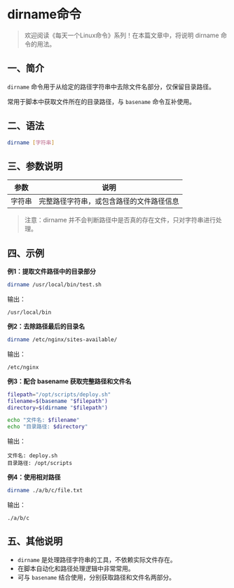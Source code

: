# dirname命令

> 欢迎阅读《每天一个Linux命令》系列！在本篇文章中，将说明 dirname 命令的用法。

## 一、简介

`dirname` 命令用于从给定的路径字符串中去除文件名部分，仅保留目录路径。

常用于脚本中获取文件所在的目录路径，与 `basename` 命令互补使用。

## 二、语法

```bash
dirname [字符串]
```

## 三、参数说明

| 参数   | 说明                                     |
| ------ | ---------------------------------------- |
| 字符串 | 完整路径字符串，或包含路径的文件路径信息 |

> 注意：dirname 并不会判断路径中是否真的存在文件，只对字符串进行处理。

## 四、示例

**例1：提取文件路径中的目录部分**

```bash
dirname /usr/local/bin/test.sh
```

输出：

```
/usr/local/bin
```

**例2：去除路径最后的目录名**

```bash
dirname /etc/nginx/sites-available/
```

输出：

```
/etc/nginx
```

**例3：配合 basename 获取完整路径和文件名**

```bash
filepath="/opt/scripts/deploy.sh"
filename=$(basename "$filepath")
directory=$(dirname "$filepath")

echo "文件名: $filename"
echo "目录路径: $directory"
```

输出：

```
文件名: deploy.sh
目录路径: /opt/scripts
```

**例4：使用相对路径**

```bash
dirname ./a/b/c/file.txt
```

输出：

```
./a/b/c
```

## 五、其他说明

- `dirname` 是处理路径字符串的工具，不依赖实际文件存在。
- 在脚本自动化和路径处理逻辑中非常常用。
- 可与 `basename` 结合使用，分别获取路径和文件名两部分。

